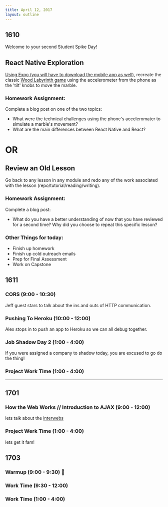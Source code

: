 ```yaml
---
title: April 12, 2017
layout: outline
---
```


## 1610
Welcome to your second Student Spike Day!

## React Native Exploration

[Using Expo (you will have to download the mobile app as well)](https://snack.expo.io/), recreate the classic [Wood Labyrinth game](http://www.brookstone.com/pd/Wood-Labyrinth-Game/772792p.html?bkeid=compare%7Cmercent%7Cgooglebaseads%7Csearch&bkeid=compare%7cmercent%7cgooglebaseads%7csearch) using the accelerometer from the phone as the 'tilt' knobs to move the marble.

### Homework Assignment:
Complete a blog post on one of the two topics:
* What were the technical challenges using the phone's acceleromater to simulate a marble's movement?
* What are the main differences between React Native and React?

# OR

## Review an Old Lesson
Go back to any lesson in any module and redo any of the work associated with the lesson (repo/tutorial/reading/writing).

### Homework Assignment:
Complete a blog post:
* What do you have a better understanding of now that you have reviewed for a second time? Why did you choose to repeat this specific lesson?

### Other Things for today:
* Finish up homework
* Finish up cold outreach emails
* Prep for Final Assessment
* Work on Capstone

## 1611

### CORS (9:00 - 10:30)  
Jeff guest stars to talk about the ins and outs of HTTP communication.

### Pushing To Heroku (10:00 - 12:00)
Alex stops in to push an app to Heroku so we can all debug together.  

### Job Shadow Day 2 (1:00 - 4:00)
If you were assigned a company to shadow today, you are excused to go do the thing!

### Project Work Time (1:00 - 4:00)

-----------------------------------------------

## 1701

### How the Web Works // Introduction to AJAX (9:00 - 12:00)

lets talk about the [interwebs](http://frontend.turing.io/lessons/how-the-web-works.html)

### Project Werk Time (1:00 - 4:00)

lets get it fam!

## 1703

### Warmup (9:00 - 9:30) :muscle:

### Work Time (9:30 - 12:00)

### Work Time (1:00 - 4:00)
